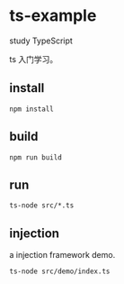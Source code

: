 # ts-example
study TypeScript


ts 入门学习。


## install

```
npm install
```

## build

```
npm run build
```

## run

```
ts-node src/*.ts
```

## injection
a injection framework demo.

```
ts-node src/demo/index.ts
```